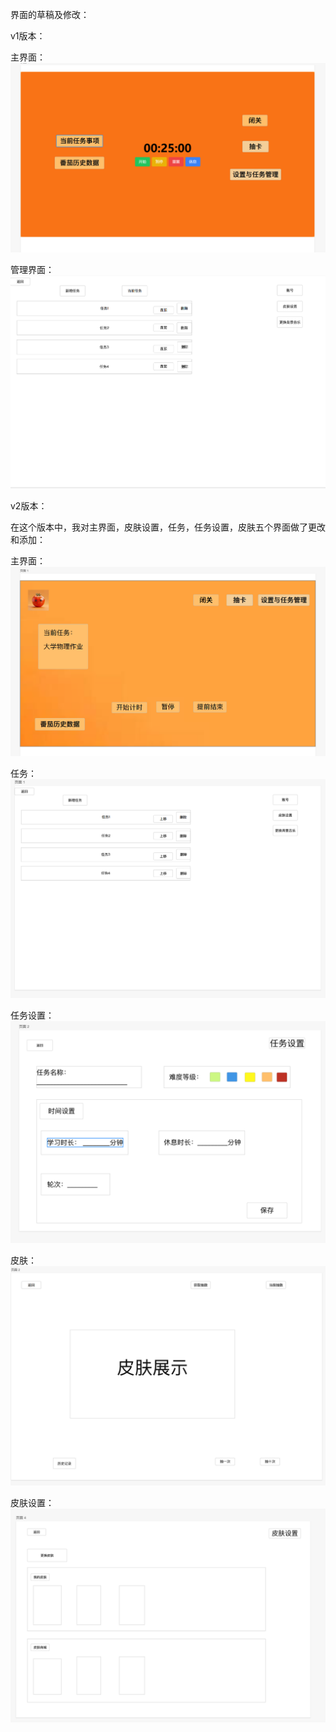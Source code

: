 界面的草稿及修改：

v1版本：

主界面：![image](https://github.com/Hurricane2333/Tomato_Clock/blob/main/picture1/mianv1.png)

管理界面：![image](https://github.com/Hurricane2333/Tomato_Clock/blob/main/picture1/controlv1.png)

v2版本：

在这个版本中，我对主界面，皮肤设置，任务，任务设置，皮肤五个界面做了更改和添加：

主界面：![main](https://github.com/Hurricane2333/Tomato_Clock/blob/main/picture1/main-v2.png)

任务： ![task](https://github.com/Hurricane2333/Tomato_Clock/blob/main/picture1/task-v2.png)

任务设置：![taskSettings](https://github.com/Hurricane2333/Tomato_Clock/blob/main/picture1/taskSettings-v2.png)

皮肤：![skin](https://github.com/Hurricane2333/Tomato_Clock/blob/main/picture1/skin-v2.png)

皮肤设置：![skinSettings](https://github.com/Hurricane2333/Tomato_Clock/blob/main/picture1/skin-settings-v2.png)
